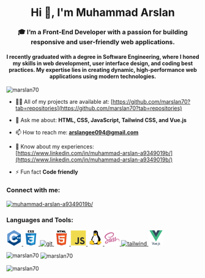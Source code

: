 <h1 align="center">Hi 👋, I'm Muhammad Arslan</h1>
<h3 align="center">🎓 I’m a Front-End Developer with a passion for building responsive and user-friendly web applications.</h3>
<h4 align="center"> I recently graduated with a degree in Software Engineering, where I honed my skills in web development, user interface design, and coding best practices. My expertise lies in creating dynamic, high-performance web applications using modern technologies. </h4> 
<p align="left"> <img src="https://komarev.com/ghpvc/?username=marslan70&label=Profile%20views&color=0e75b6&style=flat" alt="marslan70" /> </p>

- 👨‍💻 All of my projects are available at: [https://github.com/marslan70?tab=repositories](https://github.com/marslan70?tab=repositories)

- 💬 Ask me about: **HTML, CSS, JavaScript, Tailwind CSS, and Vue.js**

- 📫 How to reach me: **arslangee094@gmail.com**

- 📄 Know about my experiences: [https://www.linkedin.com/in/muhammad-arslan-a9349019b/](https://www.linkedin.com/in/muhammad-arslan-a9349019b/)

- ⚡ Fun fact **Code friendly**

<h3 align="left">Connect with me:</h3>
<p align="left">
<a href="https://linkedin.com/in/muhammad-arslan-a9349019b/" target="blank"><img align="center" src="https://raw.githubusercontent.com/rahuldkjain/github-profile-readme-generator/master/src/images/icons/Social/linked-in-alt.svg" alt="muhammad-arslan-a9349019b/" height="30" width="40" /></a>
</p>

<h3 align="left">Languages and Tools:</h3>
<p align="left"> <a href="https://www.w3schools.com/cpp/" target="_blank" rel="noreferrer"> <img src="https://raw.githubusercontent.com/devicons/devicon/master/icons/cplusplus/cplusplus-original.svg" alt="cplusplus" width="40" height="40"/> </a> <a href="https://www.w3schools.com/css/" target="_blank" rel="noreferrer"> <img src="https://raw.githubusercontent.com/devicons/devicon/master/icons/css3/css3-original-wordmark.svg" alt="css3" width="40" height="40"/> </a> <a href="https://git-scm.com/" target="_blank" rel="noreferrer"> <img src="https://www.vectorlogo.zone/logos/git-scm/git-scm-icon.svg" alt="git" width="40" height="40"/> </a> <a href="https://www.w3.org/html/" target="_blank" rel="noreferrer"> <img src="https://raw.githubusercontent.com/devicons/devicon/master/icons/html5/html5-original-wordmark.svg" alt="html5" width="40" height="40"/> </a> <a href="https://developer.mozilla.org/en-US/docs/Web/JavaScript" target="_blank" rel="noreferrer"> <img src="https://raw.githubusercontent.com/devicons/devicon/master/icons/javascript/javascript-original.svg" alt="javascript" width="40" height="40"/> </a> <a href="https://www.linux.org/" target="_blank" rel="noreferrer"> <img src="https://raw.githubusercontent.com/devicons/devicon/master/icons/linux/linux-original.svg" alt="linux" width="40" height="40"/> </a> <a href="https://sass-lang.com" target="_blank" rel="noreferrer"> <img src="https://raw.githubusercontent.com/devicons/devicon/master/icons/sass/sass-original.svg" alt="sass" width="40" height="40"/> </a> <a href="https://tailwindcss.com/" target="_blank" rel="noreferrer"> <img src="https://www.vectorlogo.zone/logos/tailwindcss/tailwindcss-icon.svg" alt="tailwind" width="40" height="40"/> </a> <a href="https://vuejs.org/" target="_blank" rel="noreferrer"> <img src="https://raw.githubusercontent.com/devicons/devicon/master/icons/vuejs/vuejs-original-wordmark.svg" alt="vuejs" width="40" height="40"/> </a> </p>

<p><img align="left" src="https://github-readme-stats.vercel.app/api/top-langs?username=marslan70&show_icons=true&locale=en&layout=compact" alt="marslan70" /></p>

<p>&nbsp;<img align="center" src="https://github-readme-stats.vercel.app/api?username=marslan70&show_icons=true&locale=en" alt="marslan70" /></p>

<p><img align="center" src="https://github-readme-streak-stats.herokuapp.com/?user=marslan70&" alt="marslan70" /></p>
